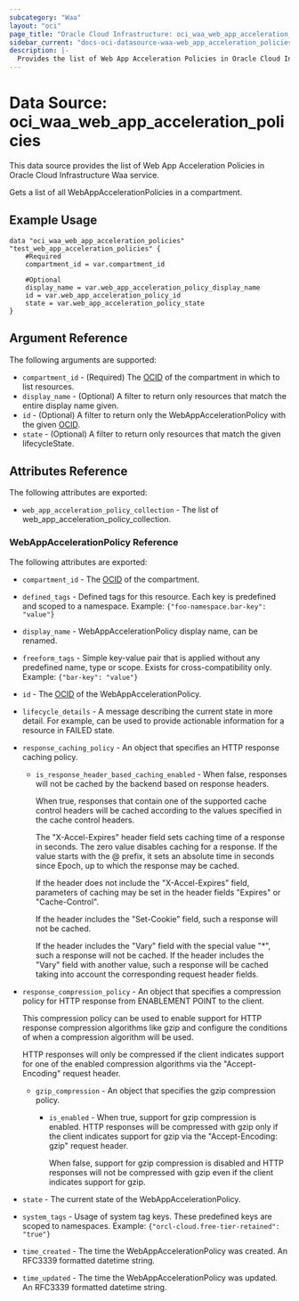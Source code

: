 ```yaml
---
subcategory: "Waa"
layout: "oci"
page_title: "Oracle Cloud Infrastructure: oci_waa_web_app_acceleration_policies"
sidebar_current: "docs-oci-datasource-waa-web_app_acceleration_policies"
description: |-
  Provides the list of Web App Acceleration Policies in Oracle Cloud Infrastructure Waa service
---
```


# Data Source: oci_waa_web_app_acceleration_policies
This data source provides the list of Web App Acceleration Policies in Oracle Cloud Infrastructure Waa service.

Gets a list of all WebAppAccelerationPolicies in a compartment.


## Example Usage

```hcl
data "oci_waa_web_app_acceleration_policies" "test_web_app_acceleration_policies" {
	#Required
	compartment_id = var.compartment_id

	#Optional
	display_name = var.web_app_acceleration_policy_display_name
	id = var.web_app_acceleration_policy_id
	state = var.web_app_acceleration_policy_state
}
```

## Argument Reference

The following arguments are supported:

* `compartment_id` - (Required) The [OCID](https://docs.cloud.oracle.com/iaas/Content/General/Concepts/identifiers.htm) of the compartment in which to list resources.
* `display_name` - (Optional) A filter to return only resources that match the entire display name given.
* `id` - (Optional) A filter to return only the WebAppAccelerationPolicy with the given [OCID](https://docs.cloud.oracle.com/iaas/Content/General/Concepts/identifiers.htm).
* `state` - (Optional) A filter to return only resources that match the given lifecycleState.


## Attributes Reference

The following attributes are exported:

* `web_app_acceleration_policy_collection` - The list of web_app_acceleration_policy_collection.

### WebAppAccelerationPolicy Reference

The following attributes are exported:

* `compartment_id` - The [OCID](https://docs.cloud.oracle.com/iaas/Content/General/Concepts/identifiers.htm) of the compartment.
* `defined_tags` - Defined tags for this resource. Each key is predefined and scoped to a namespace. Example: `{"foo-namespace.bar-key": "value"}` 
* `display_name` - WebAppAccelerationPolicy display name, can be renamed.
* `freeform_tags` - Simple key-value pair that is applied without any predefined name, type or scope. Exists for cross-compatibility only. Example: `{"bar-key": "value"}` 
* `id` - The [OCID](https://docs.cloud.oracle.com/iaas/Content/General/Concepts/identifiers.htm) of the WebAppAccelerationPolicy.
* `lifecycle_details` - A message describing the current state in more detail. For example, can be used to provide actionable information for a resource in FAILED state. 
* `response_caching_policy` - An object that specifies an HTTP response caching policy. 
	* `is_response_header_based_caching_enabled` - When false, responses will not be cached by the backend based on response headers.

		When true, responses that contain one of the supported cache control headers will be cached according to the values specified in the cache control headers.

		The "X-Accel-Expires" header field sets caching time of a response in seconds. The zero value disables caching for a response. If the value starts with the @ prefix, it sets an absolute time in seconds since Epoch, up to which the response may be cached.

		If the header does not include the "X-Accel-Expires" field, parameters of caching may be set in the header fields "Expires" or "Cache-Control".

		If the header includes the "Set-Cookie" field, such a response will not be cached.

		If the header includes the "Vary" field with the special value "*", such a response will not be cached. If the header includes the "Vary" field with another value, such a response will be cached taking into account the corresponding request header fields. 
* `response_compression_policy` - An object that specifies a compression policy for HTTP response from ENABLEMENT POINT to the client.

	This compression policy can be used to enable support for HTTP response compression algorithms like gzip and configure the conditions of when a compression algorithm will be used.

	HTTP responses will only be compressed if the client indicates support for one of the enabled compression algorithms via the "Accept-Encoding" request header. 
	* `gzip_compression` - An object that specifies the gzip compression policy. 
		* `is_enabled` - When true, support for gzip compression is enabled. HTTP responses will be compressed with gzip only if the client indicates support for gzip via the "Accept-Encoding: gzip" request header.

			When false, support for gzip compression is disabled and HTTP responses will not be compressed with gzip even if the client indicates support for gzip. 
* `state` - The current state of the WebAppAccelerationPolicy.
* `system_tags` - Usage of system tag keys. These predefined keys are scoped to namespaces. Example: `{"orcl-cloud.free-tier-retained": "true"}` 
* `time_created` - The time the WebAppAccelerationPolicy was created. An RFC3339 formatted datetime string.
* `time_updated` - The time the WebAppAccelerationPolicy was updated. An RFC3339 formatted datetime string.

